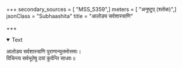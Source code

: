 +++
secondary_sources = [ "MSS_5359",]
meters = [ "अनुष्टुप् (श्लोक)",]
jsonClass = "Subhaashita"
title = "आलोड्य सर्वशास्त्राणि"

+++

<details open><summary>Text</summary>

आलोड्य सर्वशास्त्राणि पुराणान्युत्तमोत्तमाः।  
विचिन्त्य सर्वभूतेषु दयां कुर्वन्ति साधवः॥
</details>
